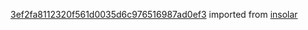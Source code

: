 [3ef2fa8112320f561d0035d6c976516987ad0ef3](https://github.com/insolar/insolar/commit/3ef2fa8112320f561d0035d6c976516987ad0ef3) imported from [insolar](https://github.com/insolar/insolar)
